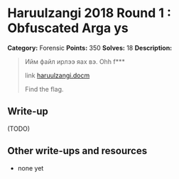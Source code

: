 # Haruulzangi 2018 Round 1 : Obfuscated Arga ys

**Category:** Forensic
**Points:** 350
**Solves:** 18
**Description:**

>Ийм файл ирлээ яах вэ. Ohh f***
>
>
>link [haruulzangi.docm](haruulzagi.docm)
>
>Find the flag.


## Write-up

(TODO)

## Other write-ups and resources

* none yet
